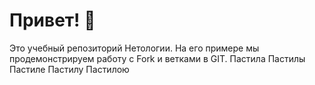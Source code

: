# Привет! 👋

Это учебный репозиторий Нетологии. На его примере мы продемонстрируем работу с Fork и ветками в GIT. 
Пастила Пастилы Пастиле Пастилу Пастилою